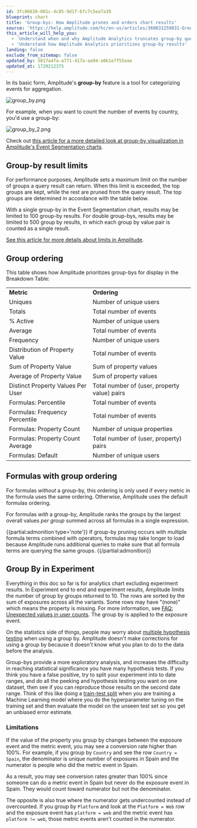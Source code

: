 ```yaml
---
id: 3fc06830-001c-4c85-9d1f-6fc7c5ea7a39
blueprint: chart
title: 'Group-bys: How Amplitude prunes and orders chart results'
source: 'https://help.amplitude.com/hc/en-us/articles/360031259831-Group-bys-How-Amplitude-prunes-and-orders-chart-results'
this_article_will_help_you:
  - 'Understand when and why Amplitude Analytics truncates group-by query results'
  - 'Understand how Amplitude Analytics prioritizes group-by results'
landing: false
exclude_from_sitemap: false
updated_by: 5817a4fa-a771-417a-aa94-a0b1e7f55eae
updated_at: 1720212375
---
```

In its basic form, Amplitude's **group-by** feature is a tool for categorizing events for aggregation. 

![group_by.png](/docs/output/img/charts/group-by-png.png)

For example, when you want to count the number of events by country, you'd use a group-by:

![group_by_2.png](/docs/output/img/charts/group-by-2-png.png)  

Check out [this article for a more detailed look at group-by visualization in Amplitude's Event Segmentation charts](/docs/analytics/charts/build-charts-add-events).

## Group-by result limits

For performance purposes, Amplitude sets a maximum limit on the number of groups a query result can return. When this limit is exceeded, the top groups are kept, while the rest are pruned from the query result. The top groups are determined in accordance with the table below.

With a single group-by in the Event Segmentation chart, results may be limited to 100 group-by results. For double group-bys, results may be limited to 500 group by results, in which each group by value pair is counted as a single result.

[See this article for more details about limits in Amplitude](/docs/faq/limits).

## Group ordering

This table shows how Amplitude prioritizes group-bys for display in the Breakdown Table:

|  |  |
| --- | --- |
| **Metric** | **Ordering** |
| Uniques | Number of unique users |
| Totals | Total number of events |
| % Active | Number of unique users |
| Average | Total number of events |
| Frequency | Number of unique users |
| Distribution of Property Value | Total number of events |
| Sum of Property Value | Sum of property values |
| Average of Property Value | Sum of property values |
| Distinct Property Values Per User | Total number of (user, property value) pairs |
| Formulas: Percentile | Total number of events |
| Formulas: Frequency Percentile | Total number of events |
| Formulas: Property Count | Number of unique properties |
| Formulas: Property Count Average | Total number of (user, property) pairs |
| Formulas: Default | Number of unique users |

## Formulas with group ordering

For formulas *without* a group-by, this ordering is only used if every metric in the formula uses the same ordering. Otherwise, Amplitude uses the default formulas ordering.

For formulas *with* a group-by, Amplitude ranks the groups by the largest overall values *per group* summed across all formulas in a single expression.

{{partial:admonition type='note'}}
If group-by pruning occurs with multiple formula terms combined with operators, formulas may take longer to load because Amplitude runs additional queries to make sure that all formula terms are querying the same groups.
{{/partial:admonition}}

## Group By in Experiment

Everything in this doc so far is for analytics chart excluding experiment results. In Experiment end to end and experiment results, Amplitude limits the number of group by groups returned to 10. The rows are sorted by the sum of exposures across all the variants. Some rows may have "(none)" which means the property is missing. For more information, see [FAQ: Unexpected values in user counts](/docs/faq/unexpected-values-in-user-counts). The group by is applied to the exposure event.

On the statistics side of things, people may worry about [multiple hypothesis testing](/docs/feature-experiment/advanced-techniques/multiple-hypothesis-testing) when using a group by. Amplitude doesn't make corrections for using a group by because it doesn't know what you plan to do to the data before the analysis. 

Group-bys provide a more exploratory analysis, and increases the difficulty in reaching statistical significance you have many hypothesis tests. If you think you have a false positive, try to split your experiment into to date ranges, and do all the peeking and hypothesis testing you want on one dataset, then see if you can reproduce those results on the second date range. Think of this like doing a [train-test split](https://machinelearningmastery.com/train-test-split-for-evaluating-machine-learning-algorithms/) when you are training a Machine Learning model where you do the hyperparameter tuning on the training set and then evaluate the model on the unseen test set so you get an unbiased error estimate.

### Limitations

If the value of the property you group by changes between the exposure event and the metric event, you may see a conversion rate higher than 100%. For example, if you group by `Country` and see the row `Country = Spain`, the denominator is unique number of exposures in Spain and the numerator is people who did the metric event in Spain. 

As a result, you may see conversion rates greater than 100% since someone can do a metric event in Spain but never do the exposure event in Spain. They would count toward numerator but not the denominator. 

The opposite is also true where the numerator gets undercounted instead of overcounted. If you group by `Platform` and look at the `Platform = Web` row and the exposure event has `platform = web` and the metric event has `platform != web`, those metric events aren't counted in the numerator.
